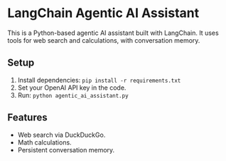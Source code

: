 # LangChain Agentic AI Assistant

This is a Python-based agentic AI assistant built with LangChain. It uses tools for web search and calculations, with conversation memory.

## Setup
1. Install dependencies: `pip install -r requirements.txt`
2. Set your OpenAI API key in the code.
3. Run: `python agentic_ai_assistant.py`

## Features
- Web search via DuckDuckGo.
- Math calculations.
- Persistent conversation memory.
